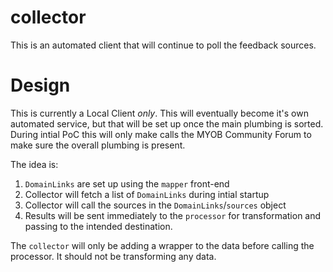 # collector
This is an automated client that will continue to poll the feedback sources.

# Design
This is currently a Local Client _only_. This will eventually become it's own automated service, but that will be set up once the main plumbing is sorted.
During intial PoC this will only make calls the MYOB Community Forum to make sure the overall plumbing is present.

The idea is:
1. `DomainLinks` are set up using the `mapper` front-end
2. Collector will fetch a list of `DomainLinks` during intial startup
3. Collector will call the sources in the `DomainLinks`/`sources` object
4. Results will be sent immediately to the `processor` for transformation and passing to the intended destination.

The `collector` will only be adding a wrapper to the data before calling the processor. It should not be transforming any data.
